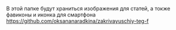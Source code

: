 В этой папке будут храниться изображения для статей, а токже фавиконы и иконка для смартфона
https://github.com/oksananaradkina/zakrivayuschiy-teg-f